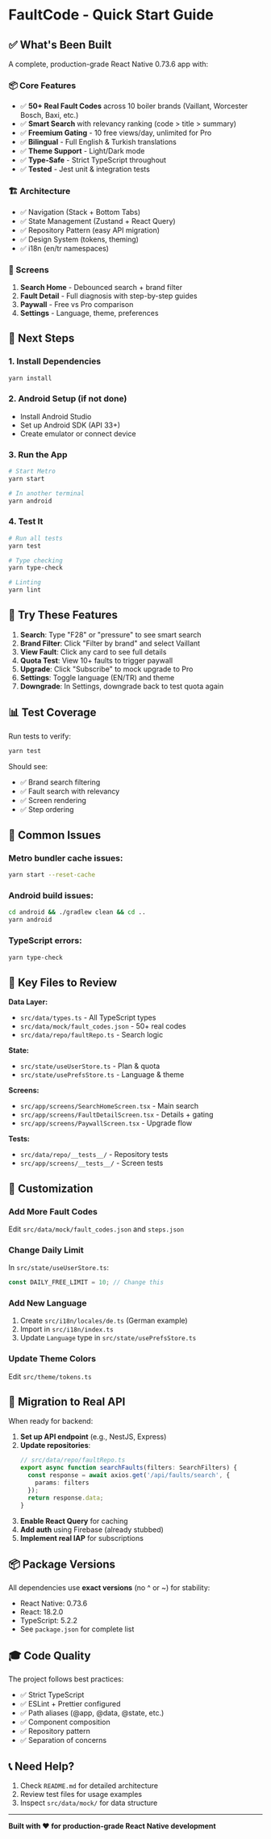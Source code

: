 # FaultCode - Quick Start Guide

## ✅ What's Been Built

A complete, production-grade React Native 0.73.6 app with:

### 📦 Core Features
- ✅ **50+ Real Fault Codes** across 10 boiler brands (Vaillant, Worcester Bosch, Baxi, etc.)
- ✅ **Smart Search** with relevancy ranking (code > title > summary)
- ✅ **Freemium Gating** - 10 free views/day, unlimited for Pro
- ✅ **Bilingual** - Full English & Turkish translations
- ✅ **Theme Support** - Light/Dark mode
- ✅ **Type-Safe** - Strict TypeScript throughout
- ✅ **Tested** - Jest unit & integration tests

### 🏗️ Architecture
- ✅ Navigation (Stack + Bottom Tabs)
- ✅ State Management (Zustand + React Query)
- ✅ Repository Pattern (easy API migration)
- ✅ Design System (tokens, theming)
- ✅ i18n (en/tr namespaces)

### 📱 Screens
1. **Search Home** - Debounced search + brand filter
2. **Fault Detail** - Full diagnosis with step-by-step guides
3. **Paywall** - Free vs Pro comparison
4. **Settings** - Language, theme, preferences

## 🚀 Next Steps

### 1. Install Dependencies
```bash
yarn install
```

### 2. Android Setup (if not done)
- Install Android Studio
- Set up Android SDK (API 33+)
- Create emulator or connect device

### 3. Run the App
```bash
# Start Metro
yarn start

# In another terminal
yarn android
```

### 4. Test It
```bash
# Run all tests
yarn test

# Type checking
yarn type-check

# Linting
yarn lint
```

## 🎯 Try These Features

1. **Search**: Type "F28" or "pressure" to see smart search
2. **Brand Filter**: Click "Filter by brand" and select Vaillant
3. **View Fault**: Click any card to see full details
4. **Quota Test**: View 10+ faults to trigger paywall
5. **Upgrade**: Click "Subscribe" to mock upgrade to Pro
6. **Settings**: Toggle language (EN/TR) and theme
7. **Downgrade**: In Settings, downgrade back to test quota again

## 📊 Test Coverage

Run tests to verify:
```bash
yarn test
```

Should see:
- ✅ Brand search filtering
- ✅ Fault search with relevancy
- ✅ Screen rendering
- ✅ Step ordering

## 🔧 Common Issues

### Metro bundler cache issues:
```bash
yarn start --reset-cache
```

### Android build issues:
```bash
cd android && ./gradlew clean && cd ..
yarn android
```

### TypeScript errors:
```bash
yarn type-check
```

## 📝 Key Files to Review

**Data Layer:**
- `src/data/types.ts` - All TypeScript types
- `src/data/mock/fault_codes.json` - 50+ real codes
- `src/data/repo/faultRepo.ts` - Search logic

**State:**
- `src/state/useUserStore.ts` - Plan & quota
- `src/state/usePrefsStore.ts` - Language & theme

**Screens:**
- `src/app/screens/SearchHomeScreen.tsx` - Main search
- `src/app/screens/FaultDetailScreen.tsx` - Details + gating
- `src/app/screens/PaywallScreen.tsx` - Upgrade flow

**Tests:**
- `src/data/repo/__tests__/` - Repository tests
- `src/app/screens/__tests__/` - Screen tests

## 🎨 Customization

### Add More Fault Codes
Edit `src/data/mock/fault_codes.json` and `steps.json`

### Change Daily Limit
In `src/state/useUserStore.ts`:
```typescript
const DAILY_FREE_LIMIT = 10; // Change this
```

### Add New Language
1. Create `src/i18n/locales/de.ts` (German example)
2. Import in `src/i18n/index.ts`
3. Update `Language` type in `src/state/usePrefsStore.ts`

### Update Theme Colors
Edit `src/theme/tokens.ts`

## 🔄 Migration to Real API

When ready for backend:

1. **Set up API endpoint** (e.g., NestJS, Express)
2. **Update repositories**:
   ```typescript
   // src/data/repo/faultRepo.ts
   export async function searchFaults(filters: SearchFilters) {
     const response = await axios.get('/api/faults/search', {
       params: filters
     });
     return response.data;
   }
   ```
3. **Enable React Query** for caching
4. **Add auth** using Firebase (already stubbed)
5. **Implement real IAP** for subscriptions

## 📦 Package Versions

All dependencies use **exact versions** (no ^ or ~) for stability:
- React Native: 0.73.6
- React: 18.2.0
- TypeScript: 5.2.2
- See `package.json` for complete list

## 🎓 Code Quality

The project follows best practices:
- ✅ Strict TypeScript
- ✅ ESLint + Prettier configured
- ✅ Path aliases (@app, @data, @state, etc.)
- ✅ Component composition
- ✅ Repository pattern
- ✅ Separation of concerns

## 📞 Need Help?

1. Check `README.md` for detailed architecture
2. Review test files for usage examples
3. Inspect `src/data/mock/` for data structure

---

**Built with ❤️ for production-grade React Native development**

